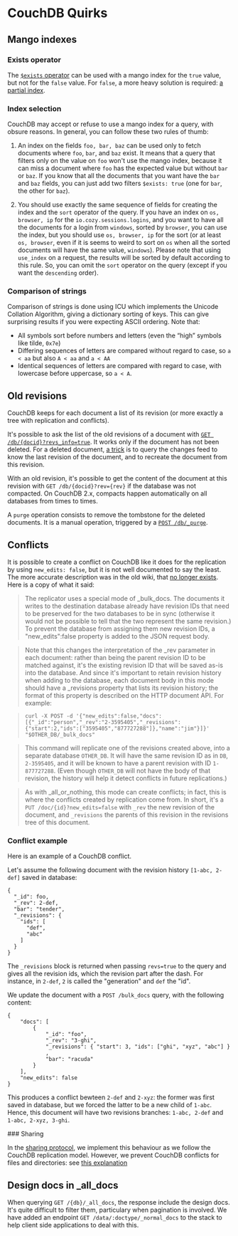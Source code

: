 # CouchDB Quirks

## Mango indexes

### Exists operator

The
[`$exists` operator](http://docs.couchdb.org/en/stable/api/database/find.html#condition-operators)
can be used with a mango index for the `true` value, but not for the `false`
value. For `false`, a more heavy solution is required:
[a partial index](http://docs.couchdb.org/en/stable/api/database/find.html#find-partial-indexes).

### Index selection

CouchDB may accept or refuse to use a mango index for a query, with obsure
reasons. In general, you can follow these two rules of thumb:

1. An index on the fields `foo, bar, baz` can be used only to fetch documents
   where `foo`, `bar`, and `baz` exist. It means that a query that filters only
   on the value on `foo` won't use the mango index, because it can miss a
   document where `foo` has the expected value but without `bar` or `baz`. If
   you know that all the documents that you want have the `bar` and `baz`
   fields, you can just add two filters `$exists: true` (one for `bar`, the
   other for `baz`).

2. You should use exactly the same sequence of fields for creating the index and
   the `sort` operator of the query. If you have an index on `os, browser, ip`
   for the `io.cozy.sessions.logins`, and you want to have all the documents for
   a login from `windows`, sorted by `browser`, you can use the index, but you
   should use `os, browser, ip` for the sort (or at least `os, browser`, even if
   it is seems to weird to sort on `os` when all the sorted documents will have
   the same value, `windows`). Please note that using `use_index` on a request,
   the results will be sorted by default according to this rule. So, you can
   omit the `sort` operator on the query (except if you want the `descending`
   order).

### Comparison of strings

Comparison of strings is done using ICU which implements the Unicode Collation
Algorithm, giving a dictionary sorting of keys. This can give surprising
results if you were expecting ASCII ordering. Note that:

- All symbols sort before numbers and letters (even the “high” symbols like tilde, `0x7e`)
- Differing sequences of letters are compared without regard to case, so `a < aa` but also `A < aa` and `a < AA`
- Identical sequences of letters are compared with regard to case, with lowercase before uppercase, so `a < A`.

## Old revisions

CouchDB keeps for each document a list of its revision (or more exactly a tree
with replication and conflicts).

It's possible to ask the list of the old revisions of a document with
[`GET /db/{docid}?revs_info=true`](http://docs.couchdb.org/en/stable/api/document/common.html#get--db-docid).
It works only if the document has not been deleted. For a deleted document,
[a trick](https://stackoverflow.com/questions/10854883/retrieve-just-deleted-document/10857330#10857330)
is to query the changes feed to know the last revision of the document, and to
recreate the document from this revision.

With an old revision, it's possible to get the content of the document at this
revision with `GET /db/{docid}?rev={rev}` if the database was not compacted. On
CouchDB 2.x, compacts happen automatically on all databases from times to times.

A `purge` operation consists to remove the tombstone for the deleted documents.
It is a manual operation, triggered by a
[`POST /db/_purge`](http://docs.couchdb.org/en/stable/api/database/misc.html).

## Conflicts

It is possible to create a conflict on CouchDB like it does for the replication
by using `new_edits: false`, but it is not well documented to say the least. The
more accurate description was in the old wiki, that [no longer
exists](https://wiki.apache.org/couchdb/HTTP_Bulk_Document_API#Posting_Existing_Revisions).
Here is a copy of what it said:

> The replicator uses a special mode of \_bulk_docs. The documents it writes to
> the destination database already have revision IDs that need to be preserved for
> the two databases to be in sync (otherwise it would not be possible to tell that
> the two represent the same revision.) To prevent the database from assigning
> them new revision IDs, a "new_edits":false property is added to the JSON request
> body.

> Note that this changes the interpretation of the \_rev parameter in each
> document: rather than being the parent revision ID to be matched against, it's
> the existing revision ID that will be saved as-is into the database. And since
> it's important to retain revision history when adding to the database, each
> document body in this mode should have a \_revisions property that lists its
> revision history; the format of this property is described on the HTTP document
> API. For example:

> `curl -X POST -d '{"new_edits":false,"docs":[{"_id":"person","_rev":"2-3595405","_revisions":{"start":2,"ids":["3595405","877727288"]},"name":"jim"}]}' "$OTHER_DB/_bulk_docs"`

> This command will replicate one of the revisions created above, into a
> separate database `OTHER_DB`. It will have the same revision ID as in `DB`,
> `2-3595405`, and it will be known to have a parent revision with ID
> `1-877727288`. (Even though `OTHER_DB` will not have the body of that revision,
> the history will help it detect conflicts in future replications.)

> As with \_all_or_nothing, this mode can create conflicts; in fact, this is
> where the conflicts created by replication come from.
> In short, it's a `PUT /doc/{id}?new_edits=false` with `_rev` the new revision of
> the document, and `_revisions` the parents of this revision in the revisions
> tree of this document.

### Conflict example

Here is an example of a CouchDB conflict.

Let's assume the following document with the revision history `[1-abc, 2-def]`
saved in database:

```
{
  "_id": foo,
  "_rev": 2-def,
  "bar": "tender",
  "_revisions": {
    "ids": [
      "def",
      "abc"
    ]
  }
}
```

The `_revisions` block is returned when passing `revs=true` to the query and
gives all the revision ids, which the revision part after the dash.
For instance, in `2-def`, `2` is called the "generation" and `def` the "id".

We update the document with a `POST /bulk_docs` query, with the following
content:

```
{
	"docs": [
		{
			"_id": "foo",
			"_rev": "3-ghi",
			"_revisions": { "start": 3, "ids": ["ghi", "xyz", "abc"] }
			,
			"bar": "racuda"
		}
	],
	"new_edits": false
}
```

This produces a conflict bewteen `2-def` and `2-xyz`: the former was first saved
in database, but we forced the latter to be a new child of `1-abc`. Hence, this
document will have two revisions branches: `1-abc, 2-def` and `1-abc, 2-xyz, 3-ghi`.

### Sharing

In the [sharing protocol](https://docs.cozy.io/en/cozy-stack/sharing-design/),
we implement this behaviour as we follow the CouchDB replication model. However,
we prevent CouchDB conflicts for files and directories: see [this
explanation](https://docs.cozy.io/en/cozy-stack/sharing-design/#couchdb-conflicts)

## Design docs in \_all_docs

When querying `GET /{db}/_all_docs`, the response include the design docs. It's
quite difficult to filter them, particulary when pagination is involved. We have
added an endpoint `GET /data/:doctype/_normal_docs` to the stack to help client
side applications to deal with this.
